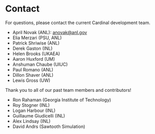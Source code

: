 # Contact

For questions, please contact the current Cardinal development team.

- April Novak (ANL): anovak@anl.gov
- Elia Merzari (PSU, ANL)
- Patrick Shriwise (ANL)
- Derek Gaston (INL)
- Helen Brooks (UKAEA)
- Aaron Huxford (UM)
- Anshuman Chaube (UIUC)
- Paul Romano (ANL)
- Dillon Shaver (ANL)
- Lewis Gross (UW)

Thank you to all of our past team members and contributors!

- Ron Rahaman (Georgia Institute of Technology)
- Roy Stogner (INL)
- Logan Harbour (INL)
- Guillaume Giudicelli (INL)
- Alex Lindsay (INL)
- David Andrs (Sawtooth Simulation)
